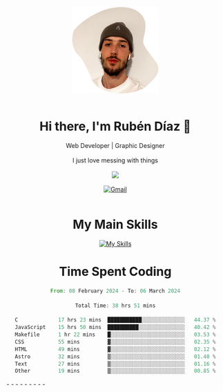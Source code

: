 <div align="center">
	<img height=200 width=200 src="./.img/yo_github_pfp.png" alt="Rubén Díaz" width=200/><br><br>
	
	
 # Hi there, I'm Rubén Díaz 👋

  Web Developer | Graphic Designer
  <br>
  <br>
  I just love messing with things
  <br>
  <br>
  <a href="https://www.github.com/rubendiazzz" target="_blank" rel="noreferrer"><img
src="https://img.shields.io/github/followers/rubendiazzz?logo=github&style=for-the-badge&color=red" /></a>


  <a href="mailto:rubendfraga@gmail.com">![Gmail](https://img.shields.io/badge/Gmail-D14836?style=for-the-badge&logo=gmail&logoColor=white)</a><br><br>

  # My Main Skills
  [![My Skills](https://skillicons.dev/icons?i=js,html,css,tailwind,c,cpp,cs,react,nextjs,astro,mysql,mongo)](https://skillicons.dev)

# Time Spent Coding
<!--START_SECTION:waka-->

```rust
From: 08 February 2024 - To: 06 March 2024

Total Time: 38 hrs 51 mins

C             17 hrs 23 mins  ███████████░░░░░░░░░░░░░░   44.37 %
JavaScript    15 hrs 50 mins  ██████████░░░░░░░░░░░░░░░   40.42 %
Makefile      1 hr 22 mins    █░░░░░░░░░░░░░░░░░░░░░░░░   03.53 %
CSS           55 mins         ▓░░░░░░░░░░░░░░░░░░░░░░░░   02.35 %
HTML          49 mins         ▓░░░░░░░░░░░░░░░░░░░░░░░░   02.12 %
Astro         32 mins         ▒░░░░░░░░░░░░░░░░░░░░░░░░   01.40 %
Text          27 mins         ▒░░░░░░░░░░░░░░░░░░░░░░░░   01.16 %
Other         19 mins         ▒░░░░░░░░░░░░░░░░░░░░░░░░   00.85 %
```

<!--END_SECTION:waka-->
</div>-
-
-
-
-
-
-
-
-
